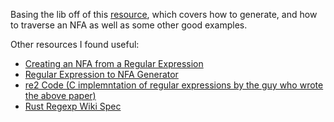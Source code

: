 Basing the lib off of this [resource](http://swtch.com/~rsc/regexp/), which covers how to generate, and how to traverse an NFA as well as some other good examples.

Other resources I found useful: 

  * [Creating an NFA from a Regular Expression](http://stackoverflow.com/questions/11819185/steps-to-creating-an-nfa-from-a-regular-expression)
  * [Regular Expression to NFA Generator](http://hackingoff.com/compilers/regular-expression-to-nfa-dfa)
  * [re2 Code (C implemntation of regular expressions by the guy who wrote the above paper)](http://code.google.com/p/re2/source/browse/re2/parse.cc)
  * [Rust Regexp Wiki Spec](https://github.com/mozilla/rust/wiki/Lib-re)
